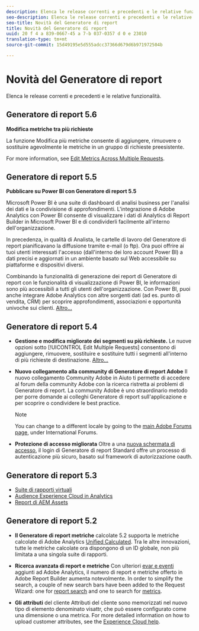 ```yaml
---
description: Elenca le release correnti e precedenti e le relative funzionalità.
seo-description: Elenca le release correnti e precedenti e le relative funzionalità.
seo-title: Novità del Generatore di report
title: Novità del Generatore di report
uuid: 20 f 4 a 839-0667-45 a 7-b 037-0357 d 0 e 23010
translation-type: tm+mt
source-git-commit: 15d49195e5d555adcc37366d679d6b971972504b

---
```



# Novità del Generatore di report

Elenca le release correnti e precedenti e le relative funzionalità.

## Generatore di report 5.6

**Modifica metriche tra più richieste**

La funzione Modifica più metriche consente di aggiungere, rimuovere o sostituire agevolmente le metriche in un gruppo di richieste preesistente.

For more information, see [Edit Metrics Across Multiple Requests](../../analyze/report-builder/manage-requests/edit-multiple-metrics.md#concept_1524B059C72C4224AA199411151069AB).

## Generatore di report 5.5

**Pubblicare su Power BI con Generatore di report 5.5**

Microsoft Power BI è una suite di dashboard di analisi business per l'analisi dei dati e la condivisione di approfondimenti. L'integrazione di Adobe Analytics con Power BI consente di visualizzare i dati di Analytics di Report Builder in Microsoft Power BI e di condividerli facilmente all'interno dell'organizzazione.

In precedenza, in qualità di Analista, le cartelle di lavoro del Generatore di report pianificavano la diffusione tramite e-mail (o ftp). Ora puoi offrire ai tuoi utenti interessati l'accesso (dall'interno dei loro account Power BI) a dati precisi e aggiornati in un ambiente basato sul Web accessibile su piattaforme e dispositivi diversi.

Combinando la funzionalità di generazione dei report di Generatore di report con le funzionalità di visualizzazione di Power BI, le informazioni sono più accessibili a tutti gli utenti dell'organizzazione. Con Power BI, puoi anche integrare Adobe Analytics con altre sorgenti dati (ad es. punto di vendita, CRM) per scoprire approfondimenti, associazioni e opportunità univoche sui clienti. [Altro...](../../analyze/report-builder/c-publish-power-bi/power-bi.md#concept_07653F1641774B70AD2DE77F0614B8CC)

## Generatore di report 5.4

* **Gestione e modifica migliorate dei segmenti su più richieste.** Le nuove opzioni sotto [!UICONTROL Edit Multiple Requests] consentono di aggiungere, rimuovere, sostituire e sostituire tutti i segmenti all'interno di più richieste di destinazione. [Altro...](../../analyze/report-builder/data-requests/segmentation.md#section_C3D63FCBE1A94369A319243313B03C93)

* **Nuovo collegamento alla community di Generatore di report Adobe** Il nuovo collegamento Community Adobe in Aiuto ti permette di accedere al forum della community Adobe con la ricerca ristretta ai problemi di Generatore di report. La community Adobe è uno straordinario metodo per porre domande ai colleghi Generatore di report sull'applicazione e per scoprire o condividere le best practice.

   >[!NOTE]
   >
   >You can change to a different locale by going to the [main Adobe Forums page](https://forums.adobe.com/welcome), under International Forums.

* **Protezione di accesso migliorata** Oltre a una [nuova schermata di accesso](../../analyze/report-builder/setup/login.md#concept_67A16213B90D43C7A624C4E43B821981), il login di Generatore di report Standard offre un processo di autenticazione più sicuro, basato sul framework di autorizzazione oauth.

## Generatore di report 5.3

* [Suite di rapporti virtuali](https://marketing.adobe.com/resources/help/en_US/reference/virtual-report-suites.html)
* [Audience Experience Cloud in Analytics](https://marketing.adobe.com/resources/help/en_US/mcloud/mc-audiences-aam.html)
* [Report di AEM Assets](https://marketing.adobe.com/resources/help/en_US/reference/aem-assets-reporting.html)

## Generatore di report 5.2

* **Il Generatore di report metriche** calcolate 5.2 supporta le metriche calcolate di Adobe Analytics [Unified Calculated](../../analyze/report-builder/layout/c-metrics-dimensions/calculated-metrics.md#concept_C36AF97877EA49E0B055122E1EE32DD4). Tra le altre innovazioni, tutte le metriche calcolate ora dispongono di un ID globale, non più limitata a una singola suite di rapporti.

* **Ricerca avanzata di report e metriche** Con ulteriori [evar e eventi](https://marketing.adobe.com/resources/help/en_US/sc/implement/evars_events.html) aggiunti ad Adobe Analytics, il numero di report e metriche offerto in Adobe Report Builder aumenta notevolmente. In order to simplify the search, a couple of new search bars have been added to the Request Wizard: one for [report search](../../analyze/report-builder/data-requests/c-report-types/select-report-types.md#concept_C711B27E6FB64C18AC564EE142FC7EFC) and one to search for [metrics](../../analyze/report-builder/layout/c-metrics-dimensions/t-add-metrics-and-dimensions.md#task_E3F520C020F64C5A96DC5C96FEF71FC4).

* **Gli attributi** del cliente Attributi del cliente sono memorizzati nel nuovo tipo di elemento denominato visattr, che può essere configurato come una dimensione o una metrica. For more detailed information on how to upload customer attributes, see the [Experience Cloud help](https://marketing.adobe.com/resources/help/en_US/mcloud/attributes.html).

